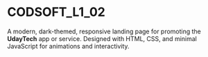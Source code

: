 # CODSOFT_L1_02
A modern, dark-themed, responsive landing page for promoting the **UdayTech** app or service.   Designed with HTML, CSS, and minimal JavaScript for animations and interactivity.
